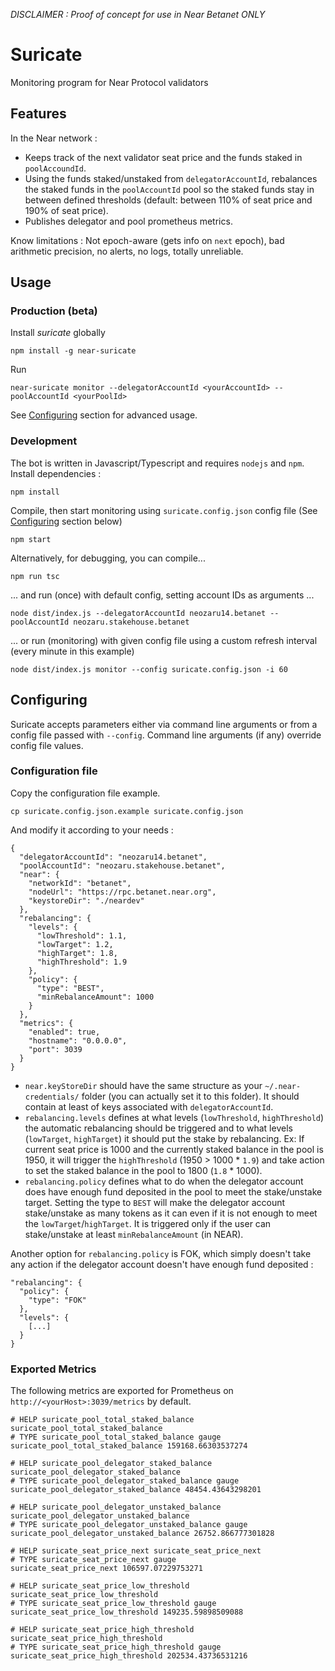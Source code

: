 *DISCLAIMER : Proof of concept for use in Near Betanet ONLY*

# Suricate

Monitoring program for Near Protocol validators

## Features
In the Near network :
- Keeps track of the next validator seat price and the funds staked in `poolAccoundId`.
- Using the funds staked/unstaked from `delegatorAccountId`, rebalances the staked funds in the `poolAccountId` pool so the staked funds stay in between defined thresholds (default: between 110% of seat price and 190% of seat price).
- Publishes delegator and pool prometheus metrics.

Know limitations : Not epoch-aware (gets info on `next` epoch), bad arithmetic precision, no alerts, no logs, totally unreliable.

## Usage

### Production (beta)
Install *suricate* globally
```
npm install -g near-suricate
```
Run
```
near-suricate monitor --delegatorAccountId <yourAccountId> --poolAccountId <yourPoolId> 
```
See [Configuring](#configuring) section for advanced usage.
### Development
The bot is written in Javascript/Typescript and requires `nodejs` and `npm`.
Install dependencies :
```
npm install
```
Compile, then start monitoring using `suricate.config.json` config file (See [Configuring](#configuring) section below)
```
npm start
```

Alternatively, for debugging, you can compile...
```
npm run tsc
```
... and run (once) with default config, setting account IDs as arguments ...
```
node dist/index.js --delegatorAccountId neozaru14.betanet --poolAccountId neozaru.stakehouse.betanet
```
... or run (monitoring) with given config file using a custom refresh interval (every minute in this example)
```
node dist/index.js monitor --config suricate.config.json -i 60
```

## Configuring

Suricate accepts parameters either via command line arguments or from a config file passed with `--config`. Command line arguments (if any) override config file values.

### Configuration file
Copy the configuration file example.
```
cp suricate.config.json.example suricate.config.json
```
And modify it according to your needs :
```
{
  "delegatorAccountId": "neozaru14.betanet",
  "poolAccountId": "neozaru.stakehouse.betanet",
  "near": {
    "networkId": "betanet",
    "nodeUrl": "https://rpc.betanet.near.org",
    "keystoreDir": "./neardev"
  },
  "rebalancing": {
    "levels": {
      "lowThreshold": 1.1,
      "lowTarget": 1.2,
      "highTarget": 1.8,
      "highThreshold": 1.9
    },
    "policy": {
      "type": "BEST",
      "minRebalanceAmount": 1000
    }
  },
  "metrics": {
    "enabled": true,
    "hostname": "0.0.0.0",
    "port": 3039
  }
}
```
- `near.keyStoreDir` should have the same structure as your `~/.near-credentials/` folder (you can actually set it to this folder). It should contain at least of keys associated with `delegatorAccountId`.
- `rebalancing.levels` defines at what levels (`lowThreshold`, `highThreshold`) the automatic rebalancing should be triggered and to what levels (`lowTarget`, `highTarget`) it should put the stake by rebalancing.
Ex: If current seat price is 1000 and the currently staked balance in the pool is 1950, it will trigger the `highThreshold` (1950 > 1000 * `1.9`) and take action to set the staked balance in the pool to 1800 (`1.8` * 1000).
- `rebalancing.policy` defines what to do when the delegator account does have enough fund deposited in the pool to meet the stake/unstake target. Setting the type to `BEST` will make the delegator account stake/unstake as many tokens as it can even if it is not enough to meet the `lowTarget`/`highTarget`. It is triggered only if the user can stake/unstake at least `minRebalanceAmount` (in NEAR).

Another option for `rebalancing.policy` is FOK, which simply doesn't take any action if the delegator account doesn't have enough fund deposited :
```
"rebalancing": {
  "policy": {
    "type": "FOK"
  },
  "levels": {
    [...]
  }
}
```



### Exported Metrics

The following metrics are exported for Prometheus on `http://<yourHost>:3039/metrics` by default.
```
# HELP suricate_pool_total_staked_balance suricate_pool_total_staked_balance
# TYPE suricate_pool_total_staked_balance gauge
suricate_pool_total_staked_balance 159168.66303537274

# HELP suricate_pool_delegator_staked_balance suricate_pool_delegator_staked_balance
# TYPE suricate_pool_delegator_staked_balance gauge
suricate_pool_delegator_staked_balance 48454.43643298201

# HELP suricate_pool_delegator_unstaked_balance suricate_pool_delegator_unstaked_balance
# TYPE suricate_pool_delegator_unstaked_balance gauge
suricate_pool_delegator_unstaked_balance 26752.866777301828

# HELP suricate_seat_price_next suricate_seat_price_next
# TYPE suricate_seat_price_next gauge
suricate_seat_price_next 106597.07229753271

# HELP suricate_seat_price_low_threshold suricate_seat_price_low_threshold
# TYPE suricate_seat_price_low_threshold gauge
suricate_seat_price_low_threshold 149235.59898509088

# HELP suricate_seat_price_high_threshold suricate_seat_price_high_threshold
# TYPE suricate_seat_price_high_threshold gauge
suricate_seat_price_high_threshold 202534.43736531216
```